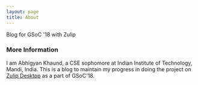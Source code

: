 ```yaml
---
layout: page
title: About
---
```


Blog for GSoC '18 with Zulip

### More Information

I am  Abhigyan Khaund, a CSE sophomore at Indian Institute of Technology, Mandi, India.
This is a blog to maintain my progress in doing the project on [Zulip Desktop](https://github.com/zulip/zulip-electron/) as a part of GSoC'18. 
